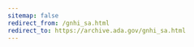 ```yaml
---
sitemap: false 
redirect_from: /gnhi_sa.html 
redirect_to: https://archive.ada.gov/gnhi_sa.html 
---
```

